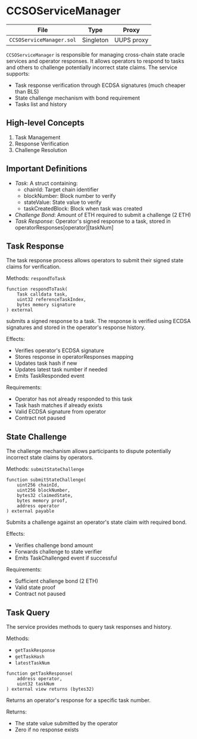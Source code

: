 # CCSOServiceManager

| File | Type | Proxy |
| -------- | -------- | -------- |
| `CCSOServiceManager.sol` | Singleton | UUPS proxy |

`CCSOServiceManager` is responsible for managing cross-chain state oracle services and operator responses. It allows operators to respond to tasks and others to challenge potentially incorrect state claims. The service supports:
- Task response verification through ECDSA signatures (much cheaper than BLS)
- State challenge mechanism with bond requirement
- Tasks list and history

## High-level Concepts

1. Task Management
2. Response Verification
3. Challenge Resolution

## Important Definitions

- _Task_: A struct containing:
  - chainId: Target chain identifier
  - blockNumber: Block number to verify
  - stateValue: State value to verify
  - taskCreatedBlock: Block when task was created
- _Challenge Bond_: Amount of ETH required to submit a challenge (2 ETH)
- _Task Response_: Operator's signed response to a task, stored in operatorResponses[operator][taskNum]

## Task Response 
The task response process allows operators to submit their signed state claims for verification.

Methods:
`respondToTask`

```solidity
function respondToTask(
    Task calldata task,
    uint32 referenceTaskIndex,
    bytes memory signature
) external
```

submits a signed response to a task. The response is verified using ECDSA signatures and stored in the operator's response history.

Effects:
- Verifies operator's ECDSA signature
- Stores response in operatorResponses mapping
- Updates task hash if new
- Updates latest task number if needed
- Emits TaskResponded event

Requirements:
- Operator has not already responded to this task
- Task hash matches if already exists
- Valid ECDSA signature from operator
- Contract not paused

## State Challenge 
The challenge mechanism allows participants to dispute potentially incorrect state claims by operators.

Methods:
`submitStateChallenge`

```solidity
function submitStateChallenge(
    uint256 chainId,
    uint256 blockNumber,
    bytes32 claimedState,
    bytes memory proof,
    address operator
) external payable
```

Submits a challenge against an operator's state claim with required bond.

Effects:
- Verifies challenge bond amount
- Forwards challenge to state verifier
- Emits TaskChallenged event if successful

Requirements:
- Sufficient challenge bond (2 ETH)
- Valid state proof
- Contract not paused

## Task Query 
The service provides methods to query task responses and history.

Methods:
- `getTaskResponse`
- `getTaskHash`
- `latestTaskNum`

```solidity
function getTaskResponse(
    address operator,
    uint32 taskNum
) external view returns (bytes32)
```

Returns an operator's response for a specific task number.

Returns:
- The state value submitted by the operator
- Zero if no response exists

